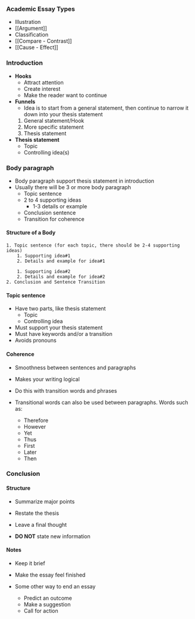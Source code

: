 ### Academic Essay Types
- Illustration
- [[Argument]]
- Classification
- [[Compare - Contrast]]
- [[Cause - Effect]]

### Introduction
- **Hooks**
	- Attract attention
	- Create interest
	- Make the reader want to continue
- **Funnels**
	- Idea is to start from a general statement, then continue to narrow it down into your thesis statement
	1. General statement/Hook
	2. More specific statement
	3. Thesis statement
- **Thesis statement**
	- Topic
	- Controlling idea(s)

### Body paragraph

- Body paragraph support thesis statement in introduction
- Usually there will be 3 or more body paragraph
	- Topic sentence
	- 2 to 4 supporting ideas
		- 1-3 details or example
	- Conclusion sentence
	- Transition for coherence

#### Structure of a Body
	1. Topic sentence (for each topic, there should be 2-4 supporting ideas)
		1. Supporting idea#1
		2. Details and example for idea#1

		1. Supporting idea#2
		2. Details and example for idea#2 
	2. Conclusion and Sentence Transition 

#### Topic sentence
- Have two parts, like thesis statement
	- Topic
	- Controlling idea
- Must support your thesis statement
- Must have keywords and/or a transition
- Avoids pronouns

#### Coherence
- Smoothness between sentences and paragraphs
- Makes your writing logical
- Do this with transition words and phrases

- Transitional words can also be used between paragraphs. Words such as:
	-   Therefore
	-   However
	-   Yet
	-   Thus
	-   First
	-   Later
	-   Then

### Conclusion

#### Structure
- Summarize major points
- Restate the thesis
- Leave a final thought

- **DO NOT** state new information

#### Notes
- Keep it brief
- Make the essay feel finished

- Some other way to end an essay
	- Predict an outcome
	- Make a suggestion
	- Call for action



